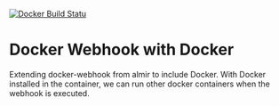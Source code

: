 [![Docker Build Statu](https://img.shields.io/docker/build/beeronbeard/docker-webhook-with-docker.svg?style=flat-square)](https://hub.docker.com/r/beeronbeard/docker-webhook-with-docker/)

# Docker Webhook with Docker
Extending docker-webhook from almir to include Docker. With Docker installed in the container, we can run other docker containers when the webhook is executed.
